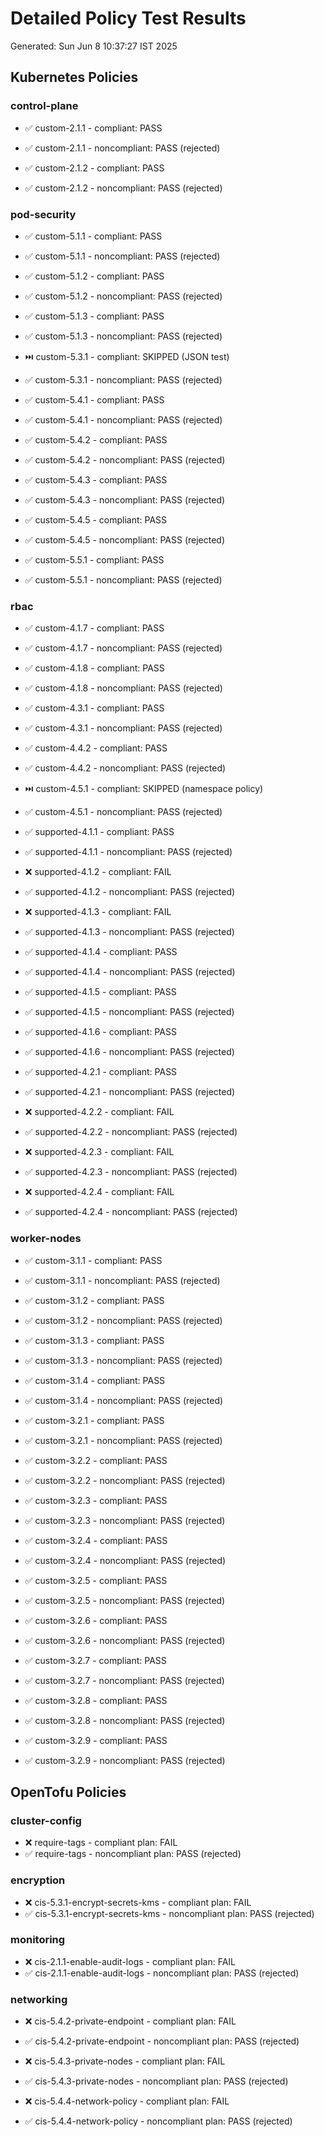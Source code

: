 # Detailed Policy Test Results

Generated: Sun Jun  8 10:37:27 IST 2025

## Kubernetes Policies

### control-plane

- ✅ custom-2.1.1 - compliant: PASS
- ✅ custom-2.1.1 - noncompliant: PASS (rejected)

- ✅ custom-2.1.2 - compliant: PASS
- ✅ custom-2.1.2 - noncompliant: PASS (rejected)

### pod-security

- ✅ custom-5.1.1 - compliant: PASS
- ✅ custom-5.1.1 - noncompliant: PASS (rejected)

- ✅ custom-5.1.2 - compliant: PASS
- ✅ custom-5.1.2 - noncompliant: PASS (rejected)

- ✅ custom-5.1.3 - compliant: PASS
- ✅ custom-5.1.3 - noncompliant: PASS (rejected)

- ⏭️ custom-5.3.1 - compliant: SKIPPED (JSON test)
- ✅ custom-5.3.1 - noncompliant: PASS (rejected)

- ✅ custom-5.4.1 - compliant: PASS
- ✅ custom-5.4.1 - noncompliant: PASS (rejected)

- ✅ custom-5.4.2 - compliant: PASS
- ✅ custom-5.4.2 - noncompliant: PASS (rejected)

- ✅ custom-5.4.3 - compliant: PASS
- ✅ custom-5.4.3 - noncompliant: PASS (rejected)

- ✅ custom-5.4.5 - compliant: PASS
- ✅ custom-5.4.5 - noncompliant: PASS (rejected)

- ✅ custom-5.5.1 - compliant: PASS
- ✅ custom-5.5.1 - noncompliant: PASS (rejected)

### rbac

- ✅ custom-4.1.7 - compliant: PASS
- ✅ custom-4.1.7 - noncompliant: PASS (rejected)

- ✅ custom-4.1.8 - compliant: PASS
- ✅ custom-4.1.8 - noncompliant: PASS (rejected)

- ✅ custom-4.3.1 - compliant: PASS
- ✅ custom-4.3.1 - noncompliant: PASS (rejected)

- ✅ custom-4.4.2 - compliant: PASS
- ✅ custom-4.4.2 - noncompliant: PASS (rejected)

- ⏭️ custom-4.5.1 - compliant: SKIPPED (namespace policy)
- ✅ custom-4.5.1 - noncompliant: PASS (rejected)

- ✅ supported-4.1.1 - compliant: PASS
- ✅ supported-4.1.1 - noncompliant: PASS (rejected)

- ❌ supported-4.1.2 - compliant: FAIL
- ✅ supported-4.1.2 - noncompliant: PASS (rejected)

- ❌ supported-4.1.3 - compliant: FAIL
- ✅ supported-4.1.3 - noncompliant: PASS (rejected)

- ✅ supported-4.1.4 - compliant: PASS
- ✅ supported-4.1.4 - noncompliant: PASS (rejected)

- ✅ supported-4.1.5 - compliant: PASS
- ✅ supported-4.1.5 - noncompliant: PASS (rejected)

- ✅ supported-4.1.6 - compliant: PASS
- ✅ supported-4.1.6 - noncompliant: PASS (rejected)

- ✅ supported-4.2.1 - compliant: PASS
- ✅ supported-4.2.1 - noncompliant: PASS (rejected)

- ❌ supported-4.2.2 - compliant: FAIL
- ✅ supported-4.2.2 - noncompliant: PASS (rejected)

- ❌ supported-4.2.3 - compliant: FAIL
- ✅ supported-4.2.3 - noncompliant: PASS (rejected)

- ❌ supported-4.2.4 - compliant: FAIL
- ✅ supported-4.2.4 - noncompliant: PASS (rejected)

### worker-nodes

- ✅ custom-3.1.1 - compliant: PASS
- ✅ custom-3.1.1 - noncompliant: PASS (rejected)

- ✅ custom-3.1.2 - compliant: PASS
- ✅ custom-3.1.2 - noncompliant: PASS (rejected)

- ✅ custom-3.1.3 - compliant: PASS
- ✅ custom-3.1.3 - noncompliant: PASS (rejected)

- ✅ custom-3.1.4 - compliant: PASS
- ✅ custom-3.1.4 - noncompliant: PASS (rejected)

- ✅ custom-3.2.1 - compliant: PASS
- ✅ custom-3.2.1 - noncompliant: PASS (rejected)

- ✅ custom-3.2.2 - compliant: PASS
- ✅ custom-3.2.2 - noncompliant: PASS (rejected)

- ✅ custom-3.2.3 - compliant: PASS
- ✅ custom-3.2.3 - noncompliant: PASS (rejected)

- ✅ custom-3.2.4 - compliant: PASS
- ✅ custom-3.2.4 - noncompliant: PASS (rejected)

- ✅ custom-3.2.5 - compliant: PASS
- ✅ custom-3.2.5 - noncompliant: PASS (rejected)

- ✅ custom-3.2.6 - compliant: PASS
- ✅ custom-3.2.6 - noncompliant: PASS (rejected)

- ✅ custom-3.2.7 - compliant: PASS
- ✅ custom-3.2.7 - noncompliant: PASS (rejected)

- ✅ custom-3.2.8 - compliant: PASS
- ✅ custom-3.2.8 - noncompliant: PASS (rejected)

- ✅ custom-3.2.9 - compliant: PASS
- ✅ custom-3.2.9 - noncompliant: PASS (rejected)


## OpenTofu Policies

### cluster-config

- ❌ require-tags - compliant plan: FAIL
- ✅ require-tags - noncompliant plan: PASS (rejected)

### encryption

- ❌ cis-5.3.1-encrypt-secrets-kms - compliant plan: FAIL
- ✅ cis-5.3.1-encrypt-secrets-kms - noncompliant plan: PASS (rejected)

### monitoring

- ❌ cis-2.1.1-enable-audit-logs - compliant plan: FAIL
- ✅ cis-2.1.1-enable-audit-logs - noncompliant plan: PASS (rejected)

### networking

- ❌ cis-5.4.2-private-endpoint - compliant plan: FAIL
- ✅ cis-5.4.2-private-endpoint - noncompliant plan: PASS (rejected)

- ❌ cis-5.4.3-private-nodes - compliant plan: FAIL
- ✅ cis-5.4.3-private-nodes - noncompliant plan: PASS (rejected)

- ❌ cis-5.4.4-network-policy - compliant plan: FAIL
- ✅ cis-5.4.4-network-policy - noncompliant plan: PASS (rejected)

